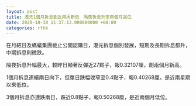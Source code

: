 ```yaml
---
layout: post
title: 港元1個月拆息創近兩周新低　隔夜拆息升至兩個月高位
date: 2020-10-30 11:37:13.000000000 +08:00
categories: rthk
---
```


在月結日及螞蟻集團截止公開認購日，港元拆息個別發展，短期及長期拆息都升，中期拆息則微跌。

隔夜拆息升幅最大，較昨日顯著反彈近27點子，報0.32107厘，創兩個月新高。

1個月拆息連續兩日向下，但單日跌幅收窄至0.4點子，報0.40268厘，是近兩星期以來低位。

3個月拆息亦連跌兩日，跌近0.8點子，報0.50268厘，是近兩個月低位。
